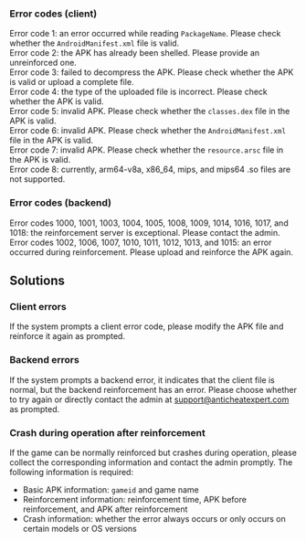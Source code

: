 ### Error codes (client)

Error code 1: an error occurred while reading `PackageName`. Please check whether the `AndroidManifest.xml` file is valid.<br/>
Error code 2: the APK has already been shelled. Please provide an unreinforced one.<br/>
Error code 3: failed to decompress the APK. Please check whether the APK is valid or upload a complete file.<br/>
Error code 4: the type of the uploaded file is incorrect. Please check whether the APK is valid.<br/>
Error code 5: invalid APK. Please check whether the `classes.dex` file in the APK is valid.<br/>
Error code 6: invalid APK. Please check whether the `AndroidManifest.xml` file in the APK is valid.<br/>
Error code 7: invalid APK. Please check whether the `resource.arsc` file in the APK is valid.<br/>
Error code 8: currently, arm64-v8a, x86_64, mips, and mips64 .so files are not supported.<br/>

### Error codes (backend)

Error codes 1000, 1001, 1003, 1004, 1005, 1008, 1009, 1014, 1016, 1017, and 1018: the reinforcement server is exceptional. Please contact the admin.<br/>
Error codes 1002, 1006, 1007, 1010, 1011, 1012, 1013, and 1015: an error occurred during reinforcement. Please upload and reinforce the APK again.

## Solutions

### Client errors

If the system prompts a client error code, please modify the APK file and reinforce it again as prompted.

### Backend errors

If the system prompts a backend error, it indicates that the client file is normal, but the backend reinforcement has an error. Please choose whether to try again or directly contact the admin at support@anticheatexpert.com as prompted.

### Crash during operation after reinforcement

If the game can be normally reinforced but crashes during operation, please collect the corresponding information and contact the admin promptly. The following information is required:

* Basic APK information: `gameid` and game name
* Reinforcement information: reinforcement time, APK before reinforcement, and APK after reinforcement
* Crash information: whether the error always occurs or only occurs on certain models or OS versions

